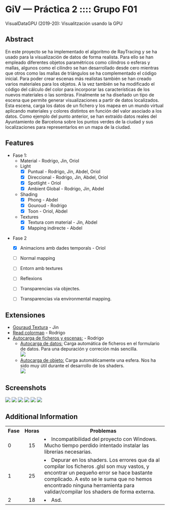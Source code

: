 # GiV — Práctica 2 :::: Grupo F01
VisualDataGPU (2019-20): Visualitzación usando la GPU

## Abstract

En este proyecto se ha implementado el algoritmo de RayTracing y se ha usado para la visualización de datos de forma realista. Para ello se han empleado diferentes objetos paramétricos como cilindros o  esferas y mallas, algunos como el cilindro se han desarrollado desde cero mientras que otros como las mallas de triángulos se ha complementado el código inicial.
Para poder crear escenas más realistas también se han creado varios materiales para los objetos. A la vez también se ha modificado el código del cálculo del color para incorporar las características de los nuevos materiales o las sombras.
Finalmente se ha diseñado un tipo de escena que permite generar visualizaciones a partir de datos localizados. Esta escena, carga los datos de un fichero y los mapea en un mundo virtual aplicando materiales y colores distintos en función del valor asociado a los datos.
Como ejemplo del punto anterior, se han extraído datos reales del Ayuntamiento de Barcelona sobre los puntos verdes de la ciudad y sus localizaciones para representarlos en un mapa de la ciudad.

## Features

* Fase 1:
    - Material - Rodrigo, Jin, Oriol
    - Light
        - [X] Puntual - Rodrigo, Jin, Abdel, Oriol
        - [X] Direccional - Rodrigo, Jin, Abdel, Oriol
        - [X] Spotlight - Oriol
        - [X] Ambient Global - Rodrigo, Jin, Abdel
    - Shading
        - [X] Phong - Abdel
        - [X] Gouroud - Rodrigo
        - [X] Toon - Oriol, Abdel
    - Textures
        - [X] Textura com material - Jin, Abdel
        - [X] Mapping indirecte - Abdel
- Fase 2 
    - [X] Animacions amb dades temporals - Oriol
    - [ ] Normal mapping
    - [ ] Entorn amb textures
    - [ ] Reflexions
    - [ ] Transparencias via objectes.
    - [ ] Transparencias via environmental mapping.


## Extensiones

* <ins>Gouraud Textura</ins> - Jin
* <ins>Read colormap</ins> - Rodrigo
* <ins>Autocarga de ficheros y escenas:</ins> - Rodrigo
    - <ins>Autocarga de datos:</ins> Carga automática de ficheros en el formulario de datos. Para una depuración y correción más sencilla.  
        ![](https://i.imgur.com/7P5v6Kl.jpg)
    - <ins>Autocarga de objeto:</ins> Carga automáticamente una esfera. Nos ha sido muy útil durante el desarrollo de los shaders.  
        ![](https://i.imgur.com/MdvgSeU.jpg)
    
    
## Screenshots
![](https://i.imgur.com/ilWE1gr.png)
![](https://i.imgur.com/YPnpzvq.png)
![](https://i.imgur.com/fmDUMzs.png)
![](https://i.imgur.com/JwDMUkN.png)
![](https://i.imgur.com/2IlawOx.png)
![](https://i.imgur.com/r9sZTWl.jpg)

## Additional Information
<table>
  <tbody>
    <tr>
      <th>Fase</th>
      <th align="center">Horas</th>
      <th align="center">Problemas</th>
    </tr>
    <tr>
      <td>0</td>
      <td align="center">15</td>
      <td align="left">
          <li>Incompatibilidad del proyecto con Windows. Mucho tiempo perdido intentado instalar las librerías necesarias.</li>
     </td>
    </tr>
      <tr>
      <td>1</td>
      <td align="center">25</td>
      <td align="left">
          <li>Depurar en los shaders. Los errores que da al compilar los ficheros .glsl son muy vastos, y encontrar un pequeño error                 se hace bastante complicado. A esto se le suma que no hemos encontrado ninguna herramienta para validar/compilar los shaders            de forma externa.</li>
     </td>
    </tr>
      <tr>
      <td>2</td>
      <td align="center">18</td>
      <td align="left">
          <li>Asd.</li>
     </td>
    </tr>
  </tbody>
</table>
